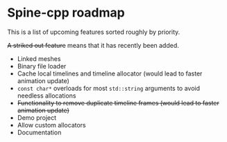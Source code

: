 # Spine-cpp roadmap

This is a list of upcoming features sorted roughly by priority.

~~A striked out feature~~ means that it has recently been added.

* Linked meshes
* Binary file loader
* Cache local timelines and timeline allocator (would lead to faster animation update)
* `const char*` overloads for most `std::string` arguments to avoid needless allocations
* ~~Functionality to remove duplicate timeline frames (would lead to faster animation update)~~
* Demo project
* Allow custom allocators
* Documentation

